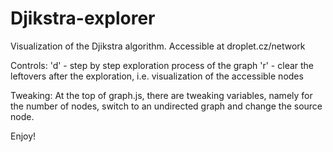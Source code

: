 # Djikstra-explorer
Visualization of the Djikstra algorithm. Accessible at droplet.cz/network

Controls:
'd' - step by step exploration process of the graph
'r' - clear the leftovers after the exploration, i.e. visualization of the accessible nodes

Tweaking:
At the top of graph.js, there are tweaking variables, namely for the number of nodes, switch to an undirected graph and change the source node.

Enjoy!

